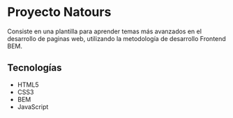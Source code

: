# Proyecto  Natours
Consiste en una plantilla para aprender temas más avanzados en el desarrollo de paginas web, utilizando la metodología de desarrollo Frontend BEM.
## Tecnologías
- HTML5
- CSS3
- BEM
- JavaScript
